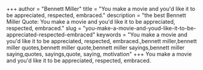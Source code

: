 +++
author = "Bennett Miller"
title = "You make a movie and you'd like it to be appreciated, respected, embraced."
description = "the best Bennett Miller Quote: You make a movie and you'd like it to be appreciated, respected, embraced."
slug = "you-make-a-movie-and-youd-like-it-to-be-appreciated-respected-embraced"
keywords = "You make a movie and you'd like it to be appreciated, respected, embraced.,bennett miller,bennett miller quotes,bennett miller quote,bennett miller sayings,bennett miller saying,quotes, sayings,quote, saying, motivation"
+++
You make a movie and you'd like it to be appreciated, respected, embraced.
